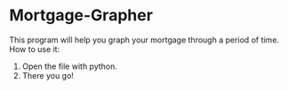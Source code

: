 # Mortgage-Grapher
This program will help you graph your mortgage through a period of time.<br>
How to use it:<br>
1. Open the file with python.<br>
2. There you go!

